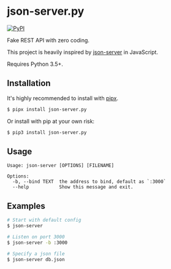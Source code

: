 # json-server.py

[![PyPI](https://img.shields.io/pypi/v/json-server.py.svg)](https://pypi.org/project/json-server.py/)

Fake REST API with zero coding.

This project is heavily inspired by [json-server](https://github.com/typicode/json-server) in JavaScript.

Requires Python 3.5+.

## Installation

It's highly recommended to install with [pipx](https://pipxproject.github.io/pipx/).

```sh
$ pipx install json-server.py
```

Or install with pip at your own risk:

```sh
$ pip3 install json-server.py
```

## Usage

```
Usage: json-server [OPTIONS] [FILENAME]

Options:
  -b, --bind TEXT  the address to bind, default as `:3000`
  --help           Show this message and exit.
```

## Examples

```sh
# Start with default config
$ json-server

# Listen on port 3000
$ json-server -b :3000

# Specify a json file
$ json-server db.json
```
